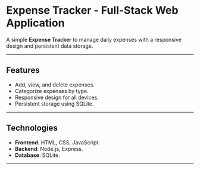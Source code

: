 # Expense Tracker - Full-Stack Web Application

A simple **Expense Tracker** to manage daily expenses with a responsive design and persistent data storage.

---

## Features
- Add, view, and delete expenses.
- Categorize expenses by type.
- Responsive design for all devices.
- Persistent storage using SQLite.

---

## Technologies
- **Frontend**: HTML, CSS, JavaScript.
- **Backend**: Node.js, Express.
- **Database**: SQLite.

---



